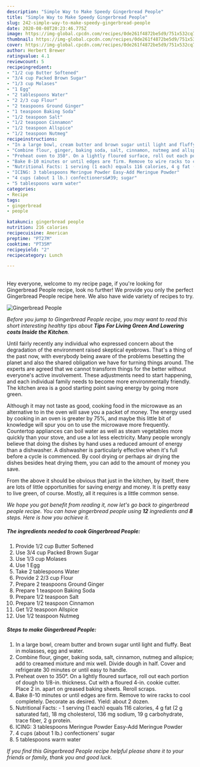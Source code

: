 ```yaml
---
description: "Simple Way to Make Speedy Gingerbread People"
title: "Simple Way to Make Speedy Gingerbread People"
slug: 242-simple-way-to-make-speedy-gingerbread-people
date: 2020-08-08T20:23:46.775Z
image: https://img-global.cpcdn.com/recipes/0de261f4872be5d9/751x532cq70/gingerbread-people-recipe-main-photo.jpg
thumbnail: https://img-global.cpcdn.com/recipes/0de261f4872be5d9/751x532cq70/gingerbread-people-recipe-main-photo.jpg
cover: https://img-global.cpcdn.com/recipes/0de261f4872be5d9/751x532cq70/gingerbread-people-recipe-main-photo.jpg
author: Herbert Brewer
ratingvalue: 4.1
reviewcount: 5
recipeingredient:
- "1/2 cup Butter Softened"
- "3/4 cup Packed Brown Sugar"
- "1/3 cup Molases"
- "1 Egg"
- "2 tablespoons Water"
- "2 2/3 cup Flour"
- "2 teaspoons Ground Ginger"
- "1 teaspoon Baking Soda"
- "1/2 teaspoon Salt"
- "1/2 teaspoon Cinnamon"
- "1/2 teaspoon Allspice"
- "1/2 teaspoon Nutmeg"
recipeinstructions:
- "In a large bowl, cream butter and brown sugar until light and fluffy. Beat in molasses, egg and water."
- "Combine flour, ginger, baking soda, salt, cinnamon, nutmeg and allspice; add to creamed mixture and mix well. Divide dough in half. Cover and refrigerate 30 minutes or until easy to handle."
- "Preheat oven to 350°. On a lightly floured surface, roll out each portion of dough to 1/8-in. thickness. Cut with a floured 4-in. cookie cutter. Place 2 in. apart on greased baking sheets. Reroll scraps."
- "Bake 8-10 minutes or until edges are firm. Remove to wire racks to cool completely. Decorate as desired. Yield: about 2 dozen."
- "Nutritional Facts: 1 serving (1 each) equals 116 calories, 4 g fat (2 g saturated fat), 18 mg cholesterol, 136 mg sodium, 19 g carbohydrate, trace fiber, 2 g protein."
- "ICING: 3 tablespoons Meringue Powder Easy-Add Meringue Powder"
- "4 cups (about 1 lb.) confectioners&#39; sugar"
- "5 tablespoons warm water"
categories:
- Recipe
tags:
- gingerbread
- people

katakunci: gingerbread people 
nutrition: 216 calories
recipecuisine: American
preptime: "PT27M"
cooktime: "PT35M"
recipeyield: "2"
recipecategory: Lunch

---
```

<br>
Hey everyone, welcome to my recipe page, if you're looking for Gingerbread People recipe, look no further! We provide you only the perfect Gingerbread People recipe here. We also have wide variety of recipes to try.
<br>


![Gingerbread People](https://img-global.cpcdn.com/recipes/0de261f4872be5d9/751x532cq70/gingerbread-people-recipe-main-photo.jpg)

<i>Before you jump to Gingerbread People recipe, you may want to read this short interesting healthy tips about 
<strong>Tips For Living Green And Lowering costs Inside the Kitchen</strong>.</i>
</br>

Until fairly recently any individual who expressed concern about the degradation of the environment raised skeptical eyebrows. That's a thing of the past now, with everybody being aware of the problems besetting the planet and also the shared obligation we have for turning things around. The experts are agreed that we cannot transform things for the better without everyone's active involvement. These adjustments need to start happening, and each individual family needs to become more environmentally friendly. The kitchen area is a good starting point saving energy by going more green.

Although it may not taste as good, cooking food in the microwave as an alternative to in the oven will save you a packet of money. The energy used by cooking in an oven is greater by 75%, and maybe this little bit of knowledge will spur you on to use the microwave more frequently. Countertop appliances can boil water as well as steam vegetables more quickly than your stove, and use a lot less electricity. Many people wrongly believe that doing the dishes by hand uses a reduced amount of energy than a dishwasher. A dishwasher is particularly effective when it's full before a cycle is commenced. By cool drying or perhaps air drying the dishes besides heat drying them, you can add to the amount of money you save.

From the above it should be obvious that just in the kitchen, by itself, there are lots of little opportunities for saving energy and money. It is pretty easy to live green, of course. Mostly, all it requires is a little common sense.


<i>We hope you got benefit from reading it, now let's go back to gingerbread people recipe. You can have gingerbread people using <strong>12</strong> ingredients and <strong>8</strong> steps. Here is how you achieve it.
</i>

##### The ingredients needed to cook Gingerbread People:

1. Provide 1/2 cup Butter Softened
1. Use 3/4 cup Packed Brown Sugar
1. Use 1/3 cup Molases
1. Use 1 Egg
1. Take 2 tablespoons Water
1. Provide 2 2/3 cup Flour
1. Prepare 2 teaspoons Ground Ginger
1. Prepare 1 teaspoon Baking Soda
1. Prepare 1/2 teaspoon Salt
1. Prepare 1/2 teaspoon Cinnamon
1. Get 1/2 teaspoon Allspice
1. Use 1/2 teaspoon Nutmeg


##### Steps to make Gingerbread People:

1. In a large bowl, cream butter and brown sugar until light and fluffy. Beat in molasses, egg and water.
1. Combine flour, ginger, baking soda, salt, cinnamon, nutmeg and allspice; add to creamed mixture and mix well. Divide dough in half. Cover and refrigerate 30 minutes or until easy to handle.
1. Preheat oven to 350°. On a lightly floured surface, roll out each portion of dough to 1/8-in. thickness. Cut with a floured 4-in. cookie cutter. Place 2 in. apart on greased baking sheets. Reroll scraps.
1. Bake 8-10 minutes or until edges are firm. Remove to wire racks to cool completely. Decorate as desired. Yield: about 2 dozen.
1. Nutritional Facts: - 1 serving (1 each) equals 116 calories, 4 g fat (2 g saturated fat), 18 mg cholesterol, 136 mg sodium, 19 g carbohydrate, trace fiber, 2 g protein.
1. ICING: 3 tablespoons Meringue Powder Easy-Add Meringue Powder
1. 4 cups (about 1 lb.) confectioners&#39; sugar
1. 5 tablespoons warm water


<i>If you find this Gingerbread People recipe helpful please share it to your friends or family, thank you and good luck.</i>
